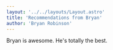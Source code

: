 ```yaml
---
layout: '../../layouts/Layout.astro'
title: 'Recommendations from Bryan'
author: 'Bryan Robinson'
---
```



Bryan is awesome. He's totally the best.